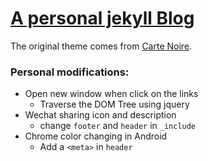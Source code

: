 # [A personal jekyll Blog](yodahuang.github.io)

The original theme comes from [Carte Noire](https://github.com/jacobtomlinson/carte-noire).

### Personal modifications: 
- Open new window when click on the links
	- Traverse the DOM Tree using jquery
- Wechat sharing icon and description
	- change `footer` and `header` in `_include`
- Chrome color changing in Android
	- Add a `<meta>` in `header`

